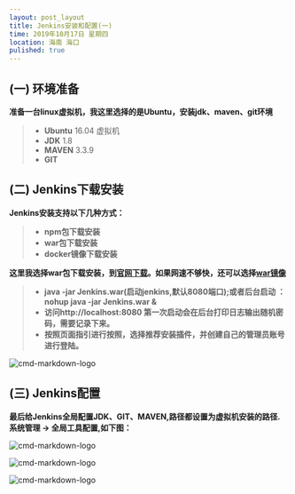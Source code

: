 ```yaml
---
layout: post_layout
title: Jenkins安装和配置(一)
time: 2019年10月17日 星期四
location: 海南 海口
pulished: true
---
```


## (一) 环境准备
**准备一台linux虚拟机，我这里选择的是Ubuntu，安装jdk、maven、git环境**
> * **Ubuntu** 16.04 虚拟机
> * **JDK** 1.8
> * **MAVEN** 3.3.9
> * **GIT**

## (二) Jenkins下载安装
**Jenkins安装支持以下几种方式：**
> * **npm包下载安装**
> * **war包下载安装**
> * **docker镜像下载安装**

**这里我选择war包下载安装，到[官网下载](https://jenkins.io/zh/download/)。如果网速不够快，还可以选择[war镜像](http://mirrors.jenkins-ci.org/war/)**
> *  **java -jar Jenkins.war(启动jenkins,默认8080端口);或者后台启动 ：nohup java -jar Jenkins.war &**
> *  **访问http://localhost:8080 第一次启动会在后台打印日志输出随机密码，需要记录下来。**
> *  **按照页面指引进行按照，选择推荐安装插件，并创建自己的管理员账号进行登陆。**

![cmd-markdown-logo](https://licaibo.github.io/assets/img/jenkins-home.png)


## (三) Jenkins配置
**最后给Jenkins全局配置JDK、GIT、MAVEN,路径都设置为虚拟机安装的路径. 系统管理 -> 全局工具配置,如下图：**

![cmd-markdown-logo](https://licaibo.github.io/assets/img/jenkins-jdk-git.png)

![cmd-markdown-logo](https://licaibo.github.io/assets/img/jenkins-maven.png)

![cmd-markdown-logo](https://licaibo.github.io/assets/img/jenkins-maven2.png)















